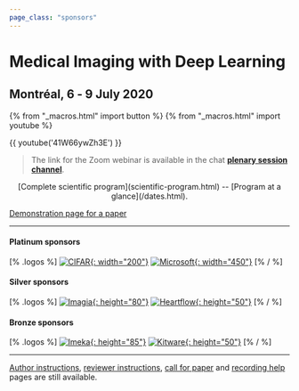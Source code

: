 ```yaml
---
page_class: "sponsors"
---
```


<h1 class="midl">Medical&nbsp;Imaging with Deep&nbsp;Learning</h1>
<h2 class="midl">Montréal, 6 ‑ 9 July 2020</h2>

{% from "_macros.html" import button %}
{% from "_macros.html" import youtube %}


<!-- <p class="primary-photo centered">
    <img alt="Montréal at Night" src="/images/montreal-at-night.jpg">
</p> -->


 {{ youtube('41W66ywZh3E') }}
 >The link for the Zoom webinar is available in the chat [**plenary session channel**](https://chat.midl.io/channel/plenary-session).

<center>[Complete scientific program](scientific-program.html) -- [Program at a glance](/dates.html).</center>


[Demonstration page for a paper](papers/demo20.html)


---

#### Platinum sponsors

[% .logos %]
[![CIFAR](/sponsors/cifar.png){: width="200"}](https://www.cifar.ca/)
[![Microsoft](/sponsors/microsoft.png){: width="450"}](https://www.microsoft.com/)
[% / %]

#### Silver sponsors

[% .logos %]
[![Imagia](/sponsors/imagia.png){: height="80"}](https://www.imagia.com/)
[![Heartflow](/sponsors/heartflow.png){: height="50"}](https://www.heartflow.com/)
[% / %]

#### Bronze sponsors
[% .logos %]
[![Imeka](/sponsors/imeka.png){: height="85"}](https://www.imeka.ca/)
[![Kitware](/sponsors/kitware.png){: height="50"}](https://www.kitware.com/)
[% / %]


---
[Author instructions](/author-instructions.html), [reviewer instructions](/reviewer-instructions.html), [call for paper](/call-for-papers.html) and [recording help](/video-help.html) pages are still available.